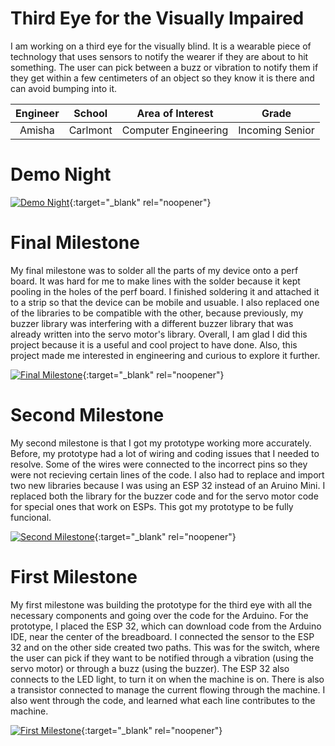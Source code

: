 ﻿# Third Eye for the Visually Impaired
I am working on a third eye for the visually blind. It is a wearable piece of technology that uses sensors to notify the wearer if they are about to hit something. The user can pick between a buzz or vibration to notify them if they get within a few centimeters of an object so they know it is there and can avoid bumping into it.

| **Engineer** | **School** | **Area of Interest** | **Grade** |
|:--:|:--:|:--:|:--:|
| Amisha | Carlmont | Computer Engineering | Incoming Senior

# Demo Night

[![Demo Night](https://res.cloudinary.com/marcomontalbano/image/upload/v1625547867/video_to_markdown/images/youtube--kmqCKFb-G20-c05b58ac6eb4c4700831b2b3070cd403.jpg)](https://www.youtube.com/watch?v=kmqCKFb-G20 "Demo Night"){:target="_blank" rel="noopener"}

# Final Milestone

My final milestone was to solder all the parts of my device onto a perf board. It was hard for me to make lines with the solder because it kept pooling in the holes of the perf board. I finished soldering it and attached it to a strip so that the device can be mobile and usuable. I also replaced one of the libraries to be compatible with the other, because previously, my buzzer library was interfering with a different buzzer library that was already written into the servo motor's library. Overall, I am glad I did this project because it is a useful and cool project to have done. Also, this project made me interested in engineering and curious to explore it further.

[![Final Milestone](https://res.cloudinary.com/marcomontalbano/image/upload/v1625547664/video_to_markdown/images/youtube--oAfGLL9kSUU-c05b58ac6eb4c4700831b2b3070cd403.jpg)](https://www.youtube.com/watch?v=oAfGLL9kSUU "Final Milestone"){:target="_blank" rel="noopener"}

# Second Milestone

My second milestone is that I got my prototype working more accurately. Before, my prototype had a lot of wiring and coding issues that I needed to resolve. Some of the wires were connected to the incorrect pins so they were not recieving certain lines of the code. I also had to replace and import two new libraries because I was using an ESP 32 instead of an Aruino Mini. I replaced both the library for the buzzer code and for the servo motor code for special ones that work on ESPs. This got my prototype to be fully funcional.

[![Second Milestone](https://res.cloudinary.com/marcomontalbano/image/upload/v1625242681/video_to_markdown/images/youtube--YpRgQElTkxo-c05b58ac6eb4c4700831b2b3070cd403.jpg)](https://www.youtube.com/watch?v=YpRgQElTkxo "Second Milestone"){:target="_blank" rel="noopener"}

# First Milestone

My first milestone was building the prototype for the third eye with all the necessary components and going over the code for the Arduino. For the prototype, I placed the ESP 32, which can download code from the Arduino IDE, near the center of the breadboard. I connected the sensor to the ESP 32 and on the other side created  two paths. This was for the switch, where the user can pick if they want to be notified through a vibration (using the servo motor) or through a buzz (using the buzzer). The ESP 32 also connects to the LED light, to turn it on when the machine is on. There is also a transistor connected to manage the current flowing through the machine. I also went through the code, and learned what each line contributes to the machine.

[![First Milestone](https://res.cloudinary.com/marcomontalbano/image/upload/v1624637882/video_to_markdown/images/youtube--zVmdpnD3k6M-c05b58ac6eb4c4700831b2b3070cd403.jpg)](https://www.youtube.com/watch?v=zVmdpnD3k6M "First Milestone"){:target="_blank" rel="noopener"}
